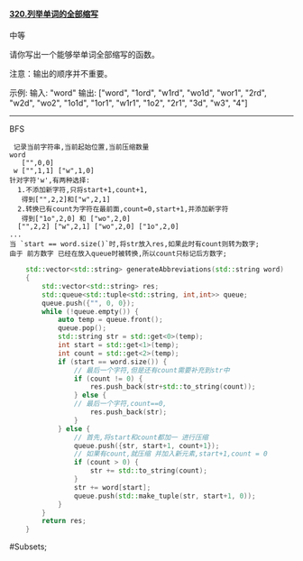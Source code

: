 ####  [320.列举单词的全部缩写](https://leetcode.cn/problems/generalized-abbreviation/description/)

中等

请你写出一个能够举单词全部缩写的函数。

注意：输出的顺序并不重要。

示例:
输入: "word"
输出:
["word", "1ord", "w1rd", "wo1d", "wor1", "2rd", "w2d", "wo2", "1o1d", "1or1", "w1r1", "1o2", "2r1", "3d", "w3", "4"]
---- ----
BFS 
```
 记录当前字符串,当前起始位置,当前压缩数量
word
   ["",0,0]
 w ["",1,1] ["w",1,0]
针对字符'w',有两种选择:
  1.不添加新字符,只将start+1,count+1,
   得到["",2,2]和["w",2,1]
  2.转换已有count为字符在最前面,count=0,start+1,并添加新字符
   得到["1o",2,0] 和 ["wo",2,0]
  ["",2,2] ["w",2,1] ["wo",2,0] ["1o",2,0]
...
当 `start == word.size()`时,将str放入res,如果此时有count则转为数字;
由于 前方数字 已经在放入queue时被转换,所以count只标记后方数字;
```

```cpp
    std::vector<std::string> generateAbbreviations(std::string word)
    {
        std::vector<std::string> res;
        std::queue<std::tuple<std::string, int,int>> queue;
        queue.push({"", 0, 0});
        while (!queue.empty()) {
            auto temp = queue.front();
            queue.pop();
            std::string str = std::get<0>(temp);
            int start = std::get<1>(temp);
            int count = std::get<2>(temp);
            if (start == word.size()) {
                // 最后一个字符,但是还有count需要补充到str中
                if (count != 0) {
                    res.push_back(str+std::to_string(count));
                } else {
                // 最后一个字符,count==0,
                    res.push_back(str);
                }
            } else {
                // 首先,将start和count都加一 进行压缩
                queue.push({str, start+1, count+1});
                // 如果有count,就压缩 并加入新元素,start+1,count = 0
                if (count > 0) {
                    str += std::to_string(count);
                }
                str += word[start];
                queue.push(std::make_tuple(str, start+1, 0));
            }
        }
        return res;
    }
```
#Subsets;
